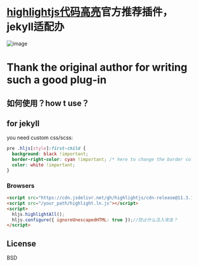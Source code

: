 [highlightjs代码高亮](https://github.com/highlightjs/highlight.js)官方推荐插件，jekyll适配办
==================================================================================

![image](https://user-images.githubusercontent.com/58632405/146037176-ffb9f3e4-984d-4de4-a143-199f7614372b.png)
# Thank the original author for writing such a good plug-in

如何使用？how t use？
-----
## for jekyll

you need custom css/scss:

```css
pre .hljs[style]:first-child {
  background: black !important;
  border-right-color: cyan !important; /* here to change the border color */
  color: white !important;
}
```
### Browsers

```html
<script src="https://cdn.jsdelivr.net/gh/highlightjs/cdn-release@11.3.1/build/highlight.js"></script>
<script src="/your_path/highlight.ln.js"></script>
<script>
  hljs.highlightAll();
  hljs.configure({ ignoreUnescapedHTML: true });//防止什么注入攻击？
</script>
```

License
-------

BSD
